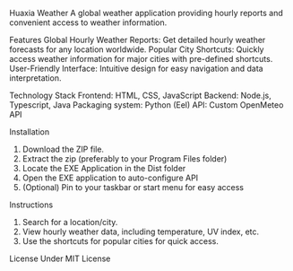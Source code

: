 Huaxia Weather
A global weather application providing hourly reports and convenient access to weather information.

Features
Global Hourly Weather Reports: Get detailed hourly weather forecasts for any location worldwide.
Popular City Shortcuts: Quickly access weather information for major cities with pre-defined shortcuts.
User-Friendly Interface: Intuitive design for easy navigation and data interpretation.

Technology Stack
Frontend: HTML, CSS, JavaScript
Backend: Node.js, Typescript, Java
Packaging system: Python (Eel)
API: Custom OpenMeteo API

Installation
1. Download the ZIP file.
2. Extract the zip (preferably to your Program Files folder)
3. Locate the EXE Application in the Dist folder
4. Open the EXE application to auto-configure API
5. (Optional) Pin to your taskbar or start menu for easy access

Instructions
1. Search for a location/city.
2. View hourly weather data, including temperature, UV index, etc.
3. Use the shortcuts for popular cities for quick access.

License
Under MIT License
